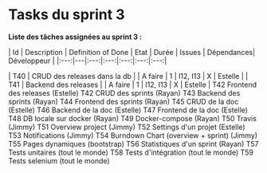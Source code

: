 # Tasks du sprint 3

**Liste des tâches assignées au sprint 3 :**

| Id  | Description | Definition of Done | Etat | Durée | Issues | Dépendances| Développeur |
|:---:|---|:---:|:---:|:---:|:---:|:---:|

| T40 | CRUD des releases dans la db | | A faire | 1 | I12, I13 | X | Estelle |
| T41 | Backend des releases | | A faire | 1 | I12, I13 | X | Estelle |
T42 Frontend des releases (Estelle)
T42 CRUD des sprints (Rayan)
T43 Backend des sprints (Rayan)
T44 Frontend des sprints (Rayan)
T45 CRUD de la doc (Estelle)
T46 Backend de la doc (Estelle)
T47 Frontend de la doc (Estelle)
T48 DB locale sur docker (Rayan)
T49 Docker-compose (Rayan)
T50 Travis (Jimmy)
T51 Overview project (Jimmy)
T52 Settings d'un projet (Estelle)
T53 Notifications (Jimmy)
T54 Burndown Chart (overview + sprint) (Jimmy)
T55 Pages dynamiques (bootstrap)
T56 Statistiques d'un sprint (Rayan)
T57 Tests unitaires (tout le monde)
T58 Tests d'intégration (tout le monde)
T59 Tests selenium (tout le monde)
